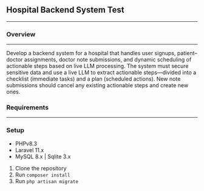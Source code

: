 ## Hospital Backend System Test

---
### Overview

---
Develop a backend system for a hospital that handles user signups, patient–doctor assignments, doctor note submissions, and dynamic scheduling of actionable steps based on live LLM processing. The system must secure sensitive data and use a live LLM to extract actionable steps—divided into a checklist (immediate tasks) and a plan (scheduled actions). New note submissions should cancel any existing actionable steps and create new ones.


### Requirements

---

### Setup
* PHPv8.3
* Laravel 11.x
* MySQL 8.x | Sqlite 3.x
1. Clone the repository
2. Run `composer install`
3. Run `php artisan migrate`
